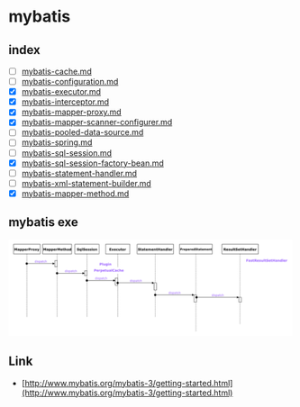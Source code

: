 # mybatis

## index

- [ ] [mybatis-cache.md](mybatis-cache.md)
- [ ] [mybatis-configuration.md](mybatis-configuration.md)
- [x] [mybatis-executor.md](mybatis-executor.md)
- [x] [mybatis-interceptor.md](mybatis-interceptor.md)
- [x] [mybatis-mapper-proxy.md](mybatis-mapper-proxy.md)
- [x] [mybatis-mapper-scanner-configurer.md](mybatis-mapper-scanner-configurer.md)
- [ ] [mybatis-pooled-data-source.md](mybatis-pooled-data-source.md)
- [ ] [mybatis-spring.md](mybatis-spring.md)
- [ ] [mybatis-sql-session.md](mybatis-sql-session.md)
- [x] [mybatis-sql-session-factory-bean.md](mybatis-sql-session-factory-bean.md)
- [ ] [mybatis-statement-handler.md](mybatis-statement-handler.md)
- [ ] [mybatis-xml-statement-builder.md](mybatis-xml-statement-builder.md)
- [x] [mybatis-mapper-method.md](mybatis-mapper-method.md)

## mybatis exe

![exe](./images/mybatis-exe.draw.png)

## Link

- [http://www.mybatis.org/mybatis-3/getting-started.html](http://www.mybatis.org/mybatis-3/getting-started.html)
